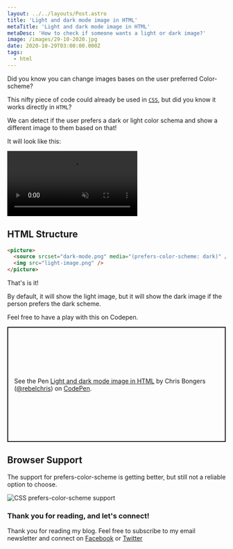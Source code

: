 ```yaml
---
layout: ../../layouts/Post.astro
title: 'Light and dark mode image in HTML'
metaTitle: 'Light and dark mode image in HTML'
metaDesc: 'How to check if someone wants a light or dark image?'
image: /images/29-10-2020.jpg
date: 2020-10-29T03:00:00.000Z
tags:
  - html
---
```


Did you know you can change images bases on the user preferred Color-scheme?

This nifty piece of code could already be used in [`CSS`](https://daily-dev-tips.com/posts/theme-switching-favicon/), but did you know it works directly in `HTML`?

We can detect if the user prefers a dark or light color schema and show a different image to them based on that!

It will look like this:

<video autoplay loop muted playsinline>
  <source src="https://res.cloudinary.com/daily-dev-tips/video/upload/q_auto/prefer-scheme_j0pvdq.webm" type="video/webm" />
  <source src="https://res.cloudinary.com/daily-dev-tips/video/upload/q_auto/prefer-scheme_bgwjyg.mp4" type="video/mp4" />
</video>

## HTML Structure

```html
<picture>
  <source srcset="dark-mode.png" media="(prefers-color-scheme: dark)" />
  <img src="light-image.png" />
</picture>
```

That's is it!

By default, it will show the light image, but it will show the dark image if the person prefers the dark scheme.

Feel free to have a play with this on Codepen.

<p class="codepen" data-height="265" data-theme-id="dark" data-default-tab="html,result" data-user="rebelchris" data-slug-hash="bGewmom" style="height: 265px; box-sizing: border-box; display: flex; align-items: center; justify-content: center; border: 2px solid; margin: 1em 0; padding: 1em;" data-pen-title="Light and dark mode image in HTML">
  <span>See the Pen <a href="https://codepen.io/rebelchris/pen/bGewmom">
  Light and dark mode image in HTML</a> by Chris Bongers (<a href="https://codepen.io/rebelchris">@rebelchris</a>)
  on <a href="https://codepen.io">CodePen</a>.</span>
</p>
<script async src="https://static.codepen.io/assets/embed/ei.js"></script>

## Browser Support

The support for prefers-color-scheme is getting better, but still not a reliable option to choose.

![CSS prefers-color-scheme support](https://caniuse.bitsofco.de/image/prefers-color-scheme.png)

### Thank you for reading, and let's connect!

Thank you for reading my blog. Feel free to subscribe to my email newsletter and connect on [Facebook](https://www.facebook.com/DailyDevTipsBlog) or [Twitter](https://twitter.com/DailyDevTips1)
